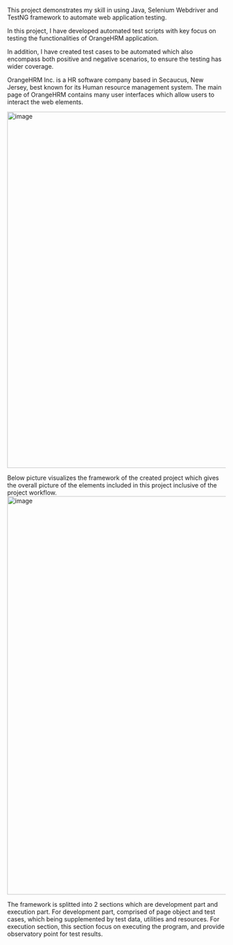 This project demonstrates my skill in using Java, Selenium Webdriver and TestNG framework to automate web application testing.

In this project, I have developed automated test scripts with key focus on testing the functionalities of OrangeHRM application.

In addition, I have created test cases to be automated which also encompass both positive and negative scenarios, to ensure the testing has wider coverage. 

OrangeHRM Inc. is a HR software company based in Secaucus, New Jersey, best known for its Human resource management system. The main page of OrangeHRM contains many user interfaces which allow users to interact the web elements. 

<img width="2000" height="821" alt="image" src="https://github.com/user-attachments/assets/9233dc38-cc22-4b27-95c2-1b606f0e4211" />

Below picture visualizes the framework of the created project which gives the overall picture of the elements included in this project inclusive of the project workflow.
<img width="1707" height="918" alt="image" src="https://github.com/user-attachments/assets/363d9968-d656-4316-8481-8f29e99a1d01" />

The framework is splitted into 2 sections which are development part and execution part. For development part, comprised of page object and test cases, which being supplemented by test data, utilities and resources. For execution section, this section focus on executing the program, and provide observatory point for test results.
